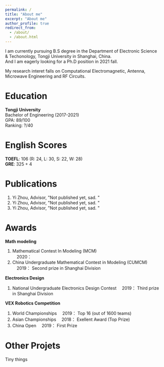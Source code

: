 ```yaml
---
permalink: /
title: "About me"
excerpt: "About me"
author_profile: true
redirect_from: 
  - /about/
  - /about.html
---
```


I am currently pursuing B.S degree in the Department of Electronic Science & Techonology, Tongji University in Shanghai, China.  
And I am eagerly looking for a Ph.D position in 2021 fall.

My research interet falls on Computational Electromagnetic, Antenna, Microwave Engineering and RF Circuits.

# Education
**Tongji University**  
Bachelor of Engineering (2017-2021)  
GPA: 89/100  
Ranking: ?/40  

# English Scores  
**TOEFL**: 106 (R: 24, L: 30, S: 22, W: 28)  
**GRE**: 325 + 4  

# Publications
1. Yi Zhou, Advisor, "Not published yet, sad. "  
2. Yi Zhou, Advisor, "Not published yet, sad. "  
3. Yi Zhou, Advisor, "Not published yet, sad. "  

# Awards
**Math modeling** 
1. Mathematical Contest In Modeling (MCM)  
&emsp;2020： 
2. China Undergraduate Mathematical Contest in Modeling (CUMCM)  
&emsp;2019： Second prize in Shanghai Division

**Electronics Design** 
1. National Undergraduate Electronics Design Contest
&emsp;2019： Third prize in Shanghai Division

**VEX Robotics Competition** 
1. World Championships
&emsp;2019： Top 16 (out of 1600 teams)
2. Asian Championships 
&emsp;2018： Exellent Award (Top Prize)  
3. China Open
&emsp;2019： First Prize

# Other Projets
Tiny things
